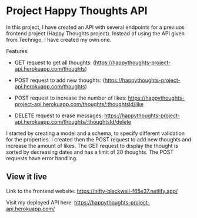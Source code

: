 # Project Happy Thoughts API

In this project, I have created an API with several endpoints for a previuos frontend project (Happy Thoughts project). Instead of using the API given from Technigo, I have created my own one.

Features:

- GET request to get all thoughts:
(https://happythoughts-project-api.herokuapp.com/thoughts)

- POST request to add new thoughts:
(https://happythoughts-project-api.herokuapp.com/thoughts)

- POST request to increase the number of likes:
https://happythoughts-project-api.herokuapp.com/thoughts/:thoughtsId/like

- DELETE request to erase messages:
https://happythoughts-project-api.herokuapp.com/thoughts/:thoughtsId/delete

I started by creating a model and a schema, to specify different validation for the properties. I created then the POST request to add new thoughts and increase the amount of likes. The GET request to display the thought is sorted by decreasing dates and has a limit of 20 thoughts. The POST requests have error handling.

## View it live

Link to the frontend website: https://nifty-blackwell-f65e37.netlify.app/

Visit my deployed API here: https://happythoughts-project-api.herokuapp.com/